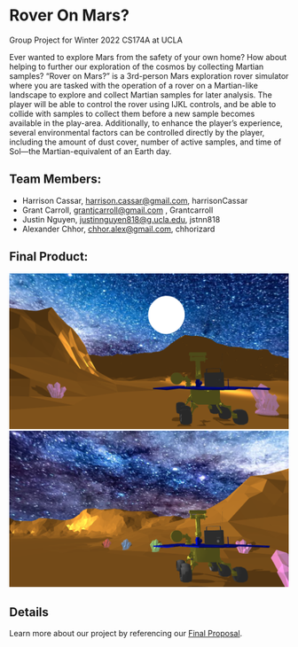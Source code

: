 # Rover On Mars?

Group Project for Winter 2022 CS174A at UCLA

Ever wanted to explore Mars from the safety of your own home? How about helping to further our exploration of the cosmos by collecting Martian samples? “Rover on Mars?” is a 3rd-person Mars exploration rover simulator where you are tasked with the operation of a rover on a Martian-like landscape to explore and collect Martian samples for later analysis. The player will be able to control the rover using IJKL controls, and be able to collide with samples to collect them before a new sample becomes available in the play-area. Additionally, to enhance the player’s experience, several environmental factors can be controlled directly by the player, including the amount of dust cover, number of active samples, and time of Sol—the Martian-equivalent of an Earth day.


## Team Members:

- Harrison Cassar, harrison.cassar@gmail.com, harrisonCassar
- Grant Carroll, grantjcarroll@gmail.com , Grantcarroll
- Justin Nguyen, justinnguyen818@g.ucla.edu, jstnn818
- Alexander Chhor, chhor.alex@gmail.com, chhorizard

## Final Product:
![Scene 1](images/scene1.png)
![Scene 2](images/scene2.png)

## Details
Learn more about our project by referencing our [Final Proposal](RoverOnMars_FinalProjectProposal_CS174A.pdf).
